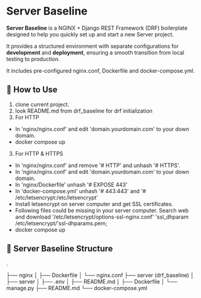 # Server Baseline

**Server Baseline** is a NGINX + Django REST Framework (DRF) boilerplate designed to help you quickly set up and start a new Server project.
  
It provides a structured environment with separate configurations for **development** and **deployment**, ensuring a smooth transition from local testing to production.

It includes pre-configured nginx.conf, Dockerfile and docker-compose.yml.

## 📌 How to Use

1. clone current project.
2. look README.md from drf_baseline for drf initialization
3. For HTTP
- In 'nginx/nginx.conf' and edit 'domain.yourdomain.com' to your down domain.
- docker compose up

3. For HTTP & HTTPS
- In 'nginx/nginx.conf' and remove '# HTTP' and unhash '# HTTPS'.
- In 'nginx/nginx.conf' and edit 'domain.yourdomain.com' to your down domain.
- In 'nginx/Dockerfile' unhash '# EXPOSE 443'
- In 'docker-compose.yml' unhash '# 443:443'  and '# /etc/letsencrypt:/etc/letsencrypt'
- Install letsencrypt on server computer and get SSL certificates.
- Following files could be missing in your server computer. Search web and download '/etc/letsencrypt/options-ssl-nginx.conf' 'ssl_dhparam /etc/letsencrypt/'ssl-dhparams.pem;
- docker compose up


## 📌 Server Baseline Structure

.

├── nginx
│   ├── Dockerfile
│   └── nginx.conf
├── server (drf_baseline)
│   ├── server
│   ├── .env
│   ├── README.md
│   ├── Dockerfile
│   └── manage.py
├── README.md
└── docker-compose.yml
